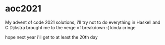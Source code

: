 # aoc2021
My advent of code 2021 solutions, i'll try not to do everything in Haskell and C
Djikstra brought me to the verge of breakdown :(
kinda cringe

hope next year i'll get to at least the 20th day
